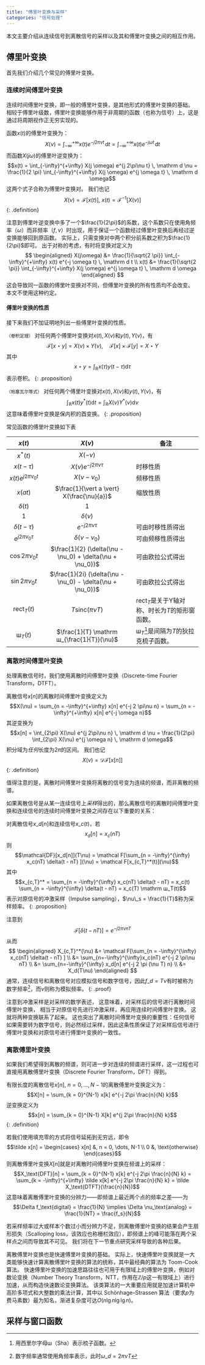 ```yaml
---
title: "傅里叶变换与采样"
categories: "信号处理"
---
```


本文主要介绍从连续信号到离散信号的采样以及其和傅里叶变换之间的相互作用。

## 傅里叶变换

首先我们介绍几个常见的傅里叶变换。

### 连续时间傅里叶变换

连续时间傅里叶变换，即一般的傅里叶变换，是其他形式的傅里叶变换的基础。
相较于傅里叶级数，傅里叶变换能够作用于非周期的函数（也称为信号）上，这是通过将周期视作正无穷实现的。

函数$x(t)$的傅里叶变换为：
$$X(\nu) = \int_{-\infty}^{+\infty} x(t) e^{-j 2 \pi \nu t} \, \mathrm d t = \int_{-\infty}^{+\infty} x(t) e^{-j \omega t} \, \mathrm d t$$
而函数$X(j\omega)$的傅里叶逆变换为：
$$x(t) = \int_{-\infty}^{+\infty} X(j \omega) e^{j 2\pi\nu t} \, \mathrm d \nu = \frac{1}{2 \pi} \int_{-\infty}^{+\infty} X(j \omega) e^{j \omega t} \, \mathrm d \omega$$
这两个式子合称为傅里叶变换对。
我们也记
$$X(\nu) = \mathcal F [x(t)], \ x(t) = \mathcal F^{-1}[X(\nu)]$$
{: .definition}

注意到傅里叶逆变换中多了一个$\frac{1}{2\pi}$的系数，这个系数只在使用角频率（$\omega$）而非频率（$f, \nu$）时出现，用于保证一个函数经过傅里叶变换后再经过逆变换能够回到原函数。
实际上，只需变换对中两个积分前系数之积为$\frac{1}{2\pi}$即可。
出于对称的考虑，有时将变换对定义为
$$
\begin{aligned}
X(j\omega) &= \frac{1}{\sqrt{2 \pi}} \int_{-\infty}^{+\infty} x(t) e^{-j \omega t} \, \mathrm d t \\
x(t) &= \frac{1}{\sqrt{2 \pi}} \int_{-\infty}^{+\infty} X(j \omega) e^{j \omega t} \, \mathrm d \omega
\end{aligned}
$$
这会导致同一函数的傅里叶变换对不同，但傅里叶变换的所有性质均不会改变。
本文不使用这种约定。

#### 傅里叶变换的性质

接下来我们不加证明地列出一些傅里叶变换的性质。

<small>（卷积定理）</small>
对任何两个傅里叶变换对$x(t), X(\nu)$和$y(t), Y(\nu)$，有
$$\mathcal F[x \star y] = X(\nu) \times Y(\nu), \quad \mathcal F[x] \times \mathcal F[y] = X \star Y$$
其中
$$x \star y = \int_{\mathbb R} x(\tau) y(t - \tau) \mathrm d \tau$$
表示卷积。
{: .proposition}

<small>（帕塞瓦尔等式）</small>
对任何两个傅里叶变换对$x(t), X(\nu)$和$y(t), Y(\nu)$，有
$$\int_{\mathbb R} x(t) y^*(t) \mathrm d t = \int_{\mathbb R} X(\nu) Y^*(\nu) \mathrm d \nu$$
这意味着傅里叶变换是保内积的酉变换。
{: .proposition}

常见函数的傅里叶变换如下表

| $x(t)$ | $X(\nu)$ | 备注 |
|:---:|:---:|---|
| $x^*(t)$ | $X(-\nu)$ | |
| $x(t - \tau)$ | $X(\nu) e^{-j2\pi\nu\tau}$ | 时移性质 |
| $x(t) e^{j 2 \pi \nu_0 t}$ | $X(\nu - \nu_0)$ | 频移性质 |
| $x(at)$ | $\frac{1}{\vert a \vert} X(\frac{\nu}{a})$ | 缩放性质 |
| $\delta(t)$ | $1$ | |
| $1$ | $\delta(\nu)$| |
| $\delta(t - \tau)$ | $e^{-j 2 \pi \nu \tau}$ | 可由时移性质得出 |
| $e^{j 2 \pi \nu_0 \tau}$ | $\delta(\nu - \nu_0)$| 可由频移性质得出 |
| $\cos 2\pi\nu_0 t$ | $\frac{1}{2} (\delta(\nu - \nu_0) + \delta(\nu + \nu_0))$| 可由欧拉公式得出 |
| $\sin 2\pi\nu_0 t$ | $\frac{1}{2i} (\delta(\nu - \nu_0) - \delta(\nu + \nu_0))$ | 可由欧拉公式得出 |
| $\mathrm{rect}_T(t)$ | $T \mathrm{sinc}(\pi \nu T)$ | $\mathrm{rect}_T$是关于Y轴对称、时长为$T$的矩形窗函数。|
| $\mathrm ш_T(t)$ | $\frac{1}{T} \mathrm ш_{\frac{1}{T}}(\nu)$ | $\mathrm ш_T$[^sha]是间隔为$T$的狄拉克梳子函数。 |

[^sha]: 用西里尔字母ш（Sha）表示梳子函数。

### 离散时间傅里叶变换

处理离散信号时，我们使用离散时间傅里叶变换（Discrete-time Fourier Transform，DTFT）。

离散信号$x[n]$的离散时间傅里叶变换定义为
$$X(\nu) = \sum_{n = -\infty}^{+\infty} x[n] e^{-j 2
\pi\nu n} = \sum_{n = -\infty}^{+\infty} x[n] e^{-j \omega n}$$
其逆变换为
$$x[n] = \int_{2\pi} X(\nu) e^{j 2\pi\nu n} \, \mathrm d \nu = \frac{1}{2\pi} \int_{2\pi} X(\nu) e^{j \omega n} \, \mathrm d \omega$$
积分域为*任何*长度为$2\pi$的区间。
我们也记
$$X(\nu) = \mathcal{DF}[x[n]]$$
{: .definition}

值得注意的是，离散时间傅里叶变换将离散的信号变为连续的频谱，而非离散的频谱。

如果离散信号是从某一连续信号上*采样*得出的，那么离散信号的离散时间傅里叶变换和连续信号的连续时间傅里叶变换之间存在以下重要的关系：

对离散信号$x\_d[n]$和连续信号$x\_c(t)$，若
$$x_d[n] = x_c(nT)$$
则
$$\mathcal{DF}[x_d[n]](T\nu) = \mathcal F[\sum_{n = -\infty}^{\infty} x_c(nT) \delta(t - nT) ](\nu) = \mathcal F[x_{c,T}^*(t)](\nu)$$
其中
$$x_{c,T}^* = \sum_{n = -\infty}^{\infty} x_c(nT) \delta(t - nT) = x_c(t) \sum_{n = -\infty}^{\infty} \delta(t - nT) = x_c(T) \mathrm ш_T(t)$$
表示对原信号的冲激采样（Impulse sampling），$\nu\_s = \frac{1}{T}$称为采样频率。
{: .proposition}

注意到
$$\mathcal F[\delta(t - nT)] = e^{-j 2\pi\nu nT}$$
从而
$$
\begin{aligned}
X_{c,T}^*(\nu) &= \mathcal F[\sum_{n = -\infty}^{\infty} x_c(nT) \delta(t - nT) ] \\
&= \sum_{n=-\infty}^{\infty}x_c(nT) e^{-j 2 \pi\nu nT} \\
&= \sum_{n=-\infty}^{\infty} x_d[n] e^{-j 2 \pi (\nu T) n} \\
&= X_d(T\nu)
\end{aligned}
$$
通常，连续信号和离散信号对应模拟信号和数字信号，因此$f\_d = T\nu$有时被称为数字频率[^digital]，而$\nu$则称为模拟频率。
{: .proof}

[^digital]: 数字频率通常使用角频率表示，此时$\omega\_d = 2 \pi \nu T$

注意到冲激采样是对采样的数学表述，
这意味着，对采样后的信号进行离散时间傅里叶变换，
相当于对原信号先进行冲激采样，再应用连续时间傅里叶变换。
这就将两种变换联系了起来。
这也突出了离散时间傅里叶变换的重要性：任何信号如果需要转为数字信号，则必然经过采样，因此这条性质保证了对采样后信号进行傅里叶变换和对原信号进行傅里叶变换的一致性。

### 离散傅里叶变换

如果我们希望得到离散的频谱，则可进一步对连续的频谱进行采样，这一过程也可直接用离散傅里叶变换（Discrete Fourier Transform，DFT）得到。

有限长度的离散信号$x[n],\ n = 0, \dots, N-1$的离散傅里叶变换定义为：
$$X[n] = \sum_{k = 0}^{N-1} x[k] e^{-j 2\pi \frac{n}{N} k}$$
逆变换定义为
$$x[n] = \sum_{k = 0}^{N-1} X[k] e^{j 2\pi \frac{n}{N} k}$$
{: .definition}

若我们使用填充零的方式将信号延拓到无穷远，即令
$$\tilde x[n] = \begin{cases}
x[n] &, n = 0, \dots, N-1 \\
0 &, \text{otherwise}
\end{cases}$$
则离散傅里叶变换$X[n]$就是对离散时间傅里叶变换在频谱上的采样：
$$X_\text{DFT}[n] = \sum_{k = 0}^{N-1} x[k] e^{-j 2\pi \frac{n}{N} k} = \sum_{k = -\infty}^{+\infty} \tilde x[k] e^{-j 2\pi \frac{n}{N} k} = \tilde X_\text{DTFT}(\frac{n}{N})$$
这意味着离散傅里叶变换的分辨力——即频谱上最近两个点的频率之差——为
$$\Delta f_\text{digital} = \frac{1}{N} \implies \Delta \nu_\text{analog} = \frac{1}{NT} = \frac{f_s}{N}$$

若采样频率过大或样本个数过小而分辨力不足，则离散傅里叶变换的结果会产生扇形损失（Scalloping loss，该效应也称栅栏效应），即频谱上的峰可能落在两个采样点之间而导致其不可见。
我们将在下一节重点研究采样导致的各种后果。

离散傅里叶变换也是快速傅里叶变换的基础。
实际上，快速傅里叶变换就是一大类能够快速计算离散傅里叶变换的算法的统称，其中最经典的算法为 Toom-Cook 算法。
快速傅里叶变换的加速思路往往也可用于有限域上的傅里叶变换，例如对数论变换（Number Theory Transform，NTT，作用在$\mathbb Z/p$这一有限域上）进行加速，从而构造快速数论变换算法。
该类算法的一大重要应用就是加速计算机中高阶多项式和大整数的乘法计算，其中以 Schönhage–Strassen 算法（要求$p$为费马素数）最为知名，渐进复杂度可达$O(n \lg n \lg \lg n)$。

## 采样与窗口函数
